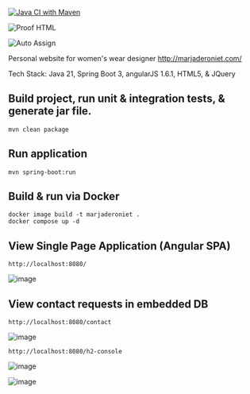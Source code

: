 [![Java CI with Maven](https://github.com/conorheffron/marjaderoniet/actions/workflows/maven.yml/badge.svg)](https://github.com/conorheffron/marjaderoniet/actions/workflows/maven.yml)

![Proof HTML](https://github.com/conorheffron/marjaderoniet/actions/workflows/proof-html.yml/badge.svg)

![Auto Assign](https://github.com/conorheffron/marjaderoniet/actions/workflows/auto-assign.yml/badge.svg)

Personal website for women's wear designer http://marjaderoniet.com/

Tech Stack: Java 21, Spring Boot 3, angularJS 1.6.1, HTML5, & JQuery

## Build project, run unit & integration tests, & generate jar file.
```
mvn clean package
```

## Run application
```
mvn spring-boot:run
```

## Build & run via Docker
```
docker image build -t marjaderoniet .
docker compose up -d
```

## View Single Page Application (Angular SPA)
```
http://localhost:8080/
```

![image](https://github.com/user-attachments/assets/ba8389b3-0bb3-42dc-bc21-d6d2267a92c0)


## View contact requests in embedded DB
```
http://localhost:8080/contact
```
![image](https://github.com/user-attachments/assets/5c39f20e-dabb-4a83-815d-0e27c22b44c6)

```
http://localhost:8080/h2-console
```

![image](https://github.com/user-attachments/assets/d8cf95f9-58b8-4918-93aa-6f99721676b2)

![image](https://github.com/user-attachments/assets/c90a3fc1-a751-432d-9aa9-28d065352eb9)


